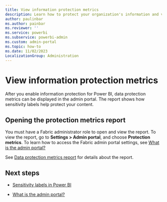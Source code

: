 ```yaml
---
title: View information protection metrics
description: Learn how to protect your organization's information and view data protection metrics.
author: paulinbar
ms.author: painbar
ms.reviewer: ''
ms.service: powerbi
ms.subservice: powerbi-admin
ms.custom: admin-portal
ms.topic: how-to
ms.date: 11/02/2023
LocalizationGroup: Administration
---
```


# View information protection metrics

After you enable information protection for Power BI, data protection metrics can be displayed in the admin portal. The report shows how sensitivity labels help protect your content.

## Opening the protection metrics report

You must have a Fabric administrator role to open and view the report. To view the report, go to **Settings > Admin portal**, and choose **Protection metrics**. To learn how to access the Fabric admin portal settings, see [What is the admin portal?](admin-center.md)

See [Data protection metrics report](/power-bi/enterprise/service-security-data-protection-metrics-report) for details about the report.

## Next steps

- [Sensitivity labels in Power BI](/power-bi/enterprise/service-security-sensitivity-label-overview)

- [What is the admin portal?](admin-center.md)